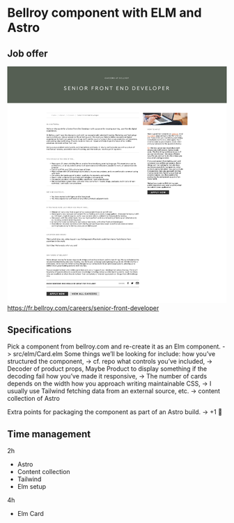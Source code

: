 # Bellroy component with ELM and Astro

## Job offer

![senior-front-developer](job-offer.png)
https://fr.bellroy.com/careers/senior-front-developer

## Specifications

Pick a component from bellroy.com and re-create it as an Elm component. -> src/elm/Card.elm
Some things we’ll be looking for include:
how you’ve structured the component, -> cf. repo
what controls you’ve included, -> Decoder of product props, Maybe Product to display something if the decoding fail
how you’ve made it responsive, -> The number of cards depends on the width
how you approach writing maintainable CSS, -> I usually use Tailwind
fetching data from an external source, etc. -> content collection of Astro

Extra points for packaging the component as part of an Astro build. -> +1 💪

## Time management

2h

-   Astro
-   Content collection
-   Tailwind
-   Elm setup

4h

-   Elm Card

